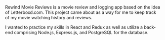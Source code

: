 Rewind Movie Reviews is a movie review and logging app based on the idea of Letterboxd.com. This project came about as a way for me to keep track of my movie watching history and reviews. 

I wanted to practice my skills in React and Redux as well as utilize a back-end comprising Node.js, Express.js, and PostgreSQL for the database. 
